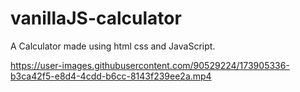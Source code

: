 # vanillaJS-calculator
A Calculator made using html  css and JavaScript. 


https://user-images.githubusercontent.com/90529224/173905336-b3ca42f5-e8d4-4cdd-b6cc-8143f239ee2a.mp4

